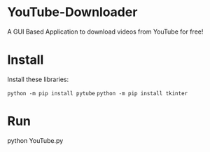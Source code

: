 # YouTube-Downloader
A GUI Based Application to download videos from YouTube for free!

# Install

 Install these libraries:
 
`python -m pip install pytube`
`python -m pip install tkinter`

# Run
python YouTube.py
